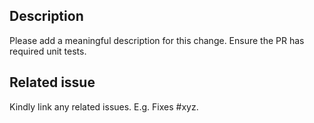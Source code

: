 ## Description
Please add a meaningful description for this change.
Ensure the PR has required unit tests.

## Related issue
Kindly link any related issues. E.g. Fixes #xyz.

